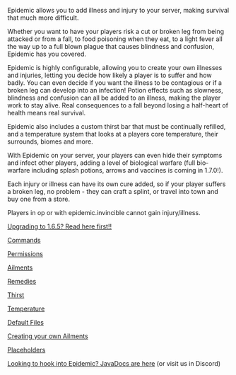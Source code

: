 Epidemic allows you to add illness and injury to your server, making survival that much more difficult.

Whether you want to have your players risk a cut or broken leg from being attacked or from a fall, to food poisoning when they eat, to a light fever all the way up to a full blown plague that causes blindness and confusion, Epidemic has you covered.

Epidemic is highly configurable, allowing you to create your own illnesses and injuries, letting you decide how likely a player is to suffer and how badly. You can even decide if you want the illness to be contagious or if a broken leg can develop into an infection! Potion effects such as slowness, blindness and confusion can all be added to an illness, making the player work to stay alive. Real consequences to a fall beyond losing a half-heart of health means real survival.

Epidemic also includes a custom thirst bar that must be continually refilled, and a temperature system that looks at a players core temperature, their surrounds, biomes and more.

With Epidemic on your server, your players can even hide their symptoms and infect other players, adding a level of biological warfare (full bio-warfare including splash potions, arrows and vaccines is coming in 1.7.0!).

Each injury or illness can have its own cure added, so if your player suffers a broken leg, no problem - they can craft a splint, or travel into town and buy one from a store.

Players in op or with epidemic.invincible cannot gain injury/illness.

[Upgrading to 1.6.5?  Read here first!!](https://torpkev.github.io/epidemic_docs/upgrading165)

[Commands](https://torpkev.github.io/epidemic_docs/commands)

[Permissions](https://torpkev.github.io/epidemic_docs/permissions)

[Ailments](https://torpkev.github.io/epidemic_docs/ailments)

[Remedies](https://torpkev.github.io/epidemic_docs/remedies)

[Thirst](https://torpkev.github.io/epidemic_docs/thirst)

[Temperature](https://torpkev.github.io/epidemic_docs/temperature)

[Default Files](https://torpkev.github.io/epidemic_docs/defaults)

[Creating your own Ailments](https://torpkev.github.io/epidemic_docs/newailments)

[Placeholders](https://torpkev.github.io/epidemic_docs/placeholders)

[Looking to hook into Epidemic?  JavaDocs are here](https://torpkev.github.io/epidemic_docs/javadocs)  (or visit us in Discord)
